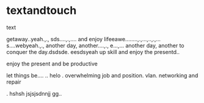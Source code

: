 # textandtouch
text

getaway..yeah.,.,
sds....,.,....
and enjoy lifeeawe........,.,...,..,.,...
s....webyeah.,.,
another day, another....,.,
e...,...
another day, another to conquer the day.dsdsde.
eesdsyeah
up skill and enjoy the presentd..

enjoy the present and be productive 

let things be....
..
helo
. overwhelming job and position. vlan. networking and repair

.
hshsh
jsjsjsdnnjj
gg..
